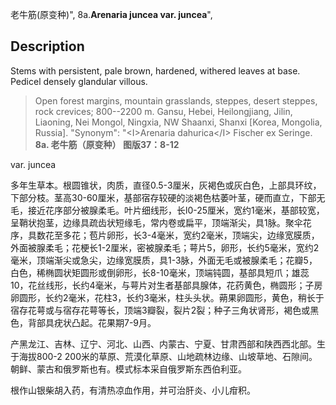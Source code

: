 老牛筋(原变种)",
8a.**Arenaria juncea var. juncea**",

## Description
Stems with persistent, pale brown, hardened, withered leaves at base. Pedicel densely glandular villous.

> Open forest margins, mountain grasslands, steppes, desert steppes, rock crevices; 800--2200 m. Gansu, Hebei, Heilongjiang, Jilin, Liaoning, Nei Mongol, Ningxia, NW Shaanxi, Shanxi [Korea, Mongolia, Russia].
  "Synonym": "&lt;I&gt;Arenaria dahurica&lt;/I&gt; Fischer ex Seringe.
**8a. 老牛筋（原变种） 图版37：8-12**

var. juncea

多年生草本。根圆锥状，肉质，直径0.5-3厘米，灰褐色或灰白色，上部具环纹，下部分枝。茎高30-60厘米，基部宿存较硬的淡褐色枯萎叶茎，硬而直立，下部无毛，接近花序部分被腺柔毛。叶片细线形，长l0-25厘米，宽约1毫米，基部较宽，呈鞘状抱茎，边缘具疏齿状短缘毛，常内卷或扁平，顶端渐尖，具1脉。聚伞花序，具数花至多花；苞片卵形，长3-4毫米，宽约2毫米，顶端尖，边缘宽膜质，外面被腺柔毛；花梗长1-2厘米，密被腺柔毛；萼片5，卵形，长约5毫米，宽约2毫米，顶端渐尖或急尖，边缘宽膜质，具1-3脉，外面无毛或被腺柔毛；花瓣5，白色，稀椭圆状矩圆形或倒卵形，长8-10毫米，顶端钝圆，基部具短爪；雄蕊10，花丝线形，长约4毫米，与萼片对生者基部具腺体，花药黄色，椭圆形；子房卵圆形，长约2毫米，花柱3，长约3毫米，柱头头状。蒴果卵圆形，黄色，稍长于宿存花萼或与宿存花萼等长，顶端3瓣裂，裂片2裂；种子三角状肾形，褐色或黑色，背部具疣状凸起。花果期7-9月。

产黑龙江、吉林、辽宁、河北、山西、内蒙古、宁夏、甘肃西部和陕西西北部。生于海拔800-2 200米的草原、荒漠化草原、山地疏林边缘、山坡草地、石隙间。朝鲜、蒙古和俄罗斯也有。模式标本采自俄罗斯东西伯利亚。

根作山银柴胡入药，有清热凉血作用，并可治肝炎、小儿疳积。
